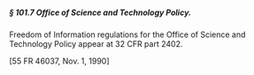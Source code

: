 ##### § 101.7 Office of Science and Technology Policy. #####

Freedom of Information regulations for the Office of Science and Technology Policy appear at 32 CFR part 2402.

[55 FR 46037, Nov. 1, 1990]